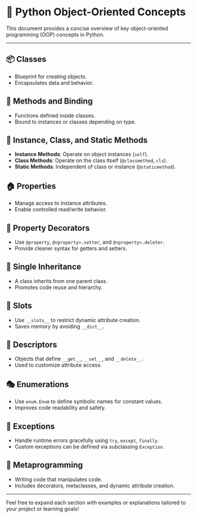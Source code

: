 # 🐍 Python Object-Oriented Concepts

This document provides a concise overview of key object-oriented programming (OOP) concepts in Python.

---

## 📦 Classes
- Blueprint for creating objects.
- Encapsulates data and behavior.

## 🔗 Methods and Binding
- Functions defined inside classes.
- Bound to instances or classes depending on type.

## 👥 Instance, Class, and Static Methods
- **Instance Methods**: Operate on object instances (`self`).
- **Class Methods**: Operate on the class itself (`@classmethod`, `cls`).
- **Static Methods**: Independent of class or instance (`@staticmethod`).

## 🏠 Properties
- Manage access to instance attributes.
- Enable controlled read/write behavior.

## 🎨 Property Decorators
- Use `@property`, `@<property>.setter`, and `@<property>.deleter`.
- Provide cleaner syntax for getters and setters.

## 🧬 Single Inheritance
- A class inherits from one parent class.
- Promotes code reuse and hierarchy.

## 🚪 Slots
- Use `__slots__` to restrict dynamic attribute creation.
- Saves memory by avoiding `__dict__`.

## 🧙 Descriptors
- Objects that define `__get__`, `__set__`, and `__delete__`.
- Used to customize attribute access.

## 🎭 Enumerations
- Use `enum.Enum` to define symbolic names for constant values.
- Improves code readability and safety.

## 🚨 Exceptions
- Handle runtime errors gracefully using `try`, `except`, `finally`.
- Custom exceptions can be defined via subclassing `Exception`.

## 🧠 Metaprogramming
- Writing code that manipulates code.
- Includes decorators, metaclasses, and dynamic attribute creation.

---

Feel free to expand each section with examples or explanations tailored to your project or learning goals!